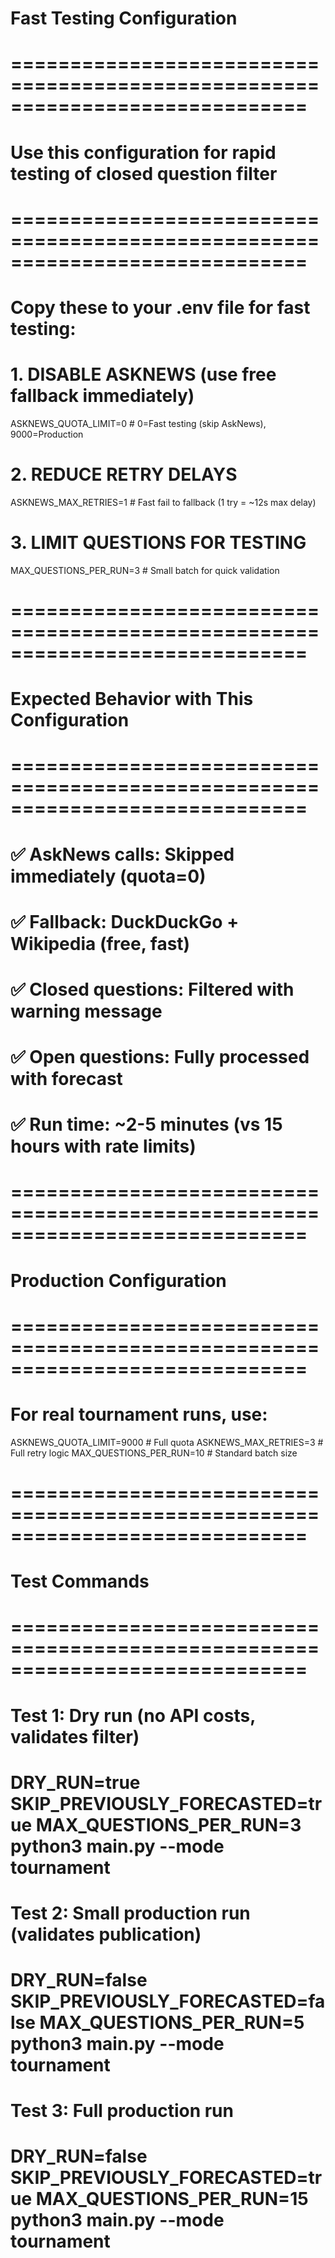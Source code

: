 # Fast Testing Configuration
# =============================================================================
# Use this configuration for rapid testing of closed question filter
# =============================================================================

# Copy these to your .env file for fast testing:

# 1. DISABLE ASKNEWS (use free fallback immediately)
ASKNEWS_QUOTA_LIMIT=0              # 0=Fast testing (skip AskNews), 9000=Production

# 2. REDUCE RETRY DELAYS
ASKNEWS_MAX_RETRIES=1              # Fast fail to fallback (1 try = ~12s max delay)

# 3. LIMIT QUESTIONS FOR TESTING
MAX_QUESTIONS_PER_RUN=3            # Small batch for quick validation

# =============================================================================
# Expected Behavior with This Configuration
# =============================================================================

# ✅ AskNews calls: Skipped immediately (quota=0)
# ✅ Fallback: DuckDuckGo + Wikipedia (free, fast)
# ✅ Closed questions: Filtered with warning message
# ✅ Open questions: Fully processed with forecast
# ✅ Run time: ~2-5 minutes (vs 15 hours with rate limits)

# =============================================================================
# Production Configuration
# =============================================================================

# For real tournament runs, use:
ASKNEWS_QUOTA_LIMIT=9000           # Full quota
ASKNEWS_MAX_RETRIES=3              # Full retry logic
MAX_QUESTIONS_PER_RUN=10           # Standard batch size

# =============================================================================
# Test Commands
# =============================================================================

# Test 1: Dry run (no API costs, validates filter)
# DRY_RUN=true SKIP_PREVIOUSLY_FORECASTED=true MAX_QUESTIONS_PER_RUN=3 python3 main.py --mode tournament

# Test 2: Small production run (validates publication)
# DRY_RUN=false SKIP_PREVIOUSLY_FORECASTED=false MAX_QUESTIONS_PER_RUN=5 python3 main.py --mode tournament

# Test 3: Full production run
# DRY_RUN=false SKIP_PREVIOUSLY_FORECASTED=true MAX_QUESTIONS_PER_RUN=15 python3 main.py --mode tournament
